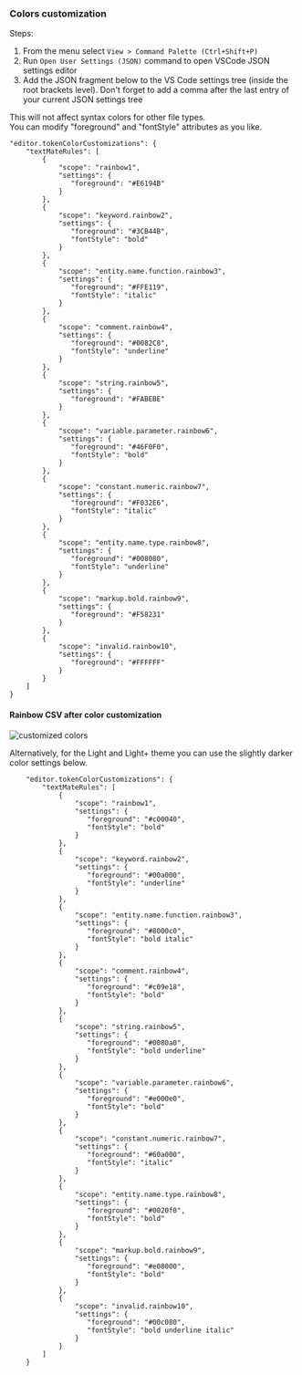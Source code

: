### Colors customization 
Steps:
1. From the menu select `View > Command Palette (Ctrl+Shift+P)`
2. Run `Open User Settings (JSON)` command to open VSCode JSON settings editor
3. Add the JSON fragment below to the VS Code settings tree (inside the root brackets level). Don't forget to add a comma after the last entry of your current JSON settings tree

This will not affect syntax colors for other file types.  
You can modify "foreground" and "fontStyle" attributes as you like.  

```
"editor.tokenColorCustomizations": {
    "textMateRules": [
        {
            "scope": "rainbow1",
            "settings": {
               "foreground": "#E6194B"
            }
        },
        {
            "scope": "keyword.rainbow2",
            "settings": {
               "foreground": "#3CB44B",
               "fontStyle": "bold"
            }
        },
        {
            "scope": "entity.name.function.rainbow3",
            "settings": {
               "foreground": "#FFE119",
               "fontStyle": "italic"
            }
        },
        {
            "scope": "comment.rainbow4",
            "settings": {
               "foreground": "#0082C8",
               "fontStyle": "underline"
            }
        },
        {
            "scope": "string.rainbow5",
            "settings": {
               "foreground": "#FABEBE"
            }
        },
        {
            "scope": "variable.parameter.rainbow6",
            "settings": {
               "foreground": "#46F0F0",
               "fontStyle": "bold"
            }
        },
        {
            "scope": "constant.numeric.rainbow7",
            "settings": {
               "foreground": "#F032E6",
               "fontStyle": "italic"
            }
        },
        {
            "scope": "entity.name.type.rainbow8",
            "settings": {
               "foreground": "#008080",
               "fontStyle": "underline"
            }
        },
        {
            "scope": "markup.bold.rainbow9",
            "settings": {
               "foreground": "#F58231"
            }
        },
        {
            "scope": "invalid.rainbow10",
            "settings": {
               "foreground": "#FFFFFF"
            }
        }
    ]
}
```

#### Rainbow CSV after color customization

![customized colors](https://i.imgur.com/45EJJv4.png)


Alternatively, for the Light and Light+ theme you can use the slightly darker color settings below.

```
    "editor.tokenColorCustomizations": {
        "textMateRules": [
            {
                "scope": "rainbow1",
                "settings": {
                   "foreground": "#c00040",
                   "fontStyle": "bold"
                }
            },
            {
                "scope": "keyword.rainbow2",
                "settings": {
                   "foreground": "#00a000",
                   "fontStyle": "underline"
                }
            },
            {
                "scope": "entity.name.function.rainbow3",
                "settings": {
                   "foreground": "#8000c0",
                   "fontStyle": "bold italic"
                }
            },
            {
                "scope": "comment.rainbow4",
                "settings": {
                   "foreground": "#c09e18",
                   "fontStyle": "bold"
                }
            },
            {
                "scope": "string.rainbow5",
                "settings": {
                   "foreground": "#0080a0",
                   "fontStyle": "bold underline"
                }
            },
            {
                "scope": "variable.parameter.rainbow6",
                "settings": {
                   "foreground": "#e000e0",
                   "fontStyle": "bold"
                }
            },
            {
                "scope": "constant.numeric.rainbow7",
                "settings": {
                   "foreground": "#60a000",
                   "fontStyle": "italic"
                }
            },
            {
                "scope": "entity.name.type.rainbow8",
                "settings": {
                   "foreground": "#0020f0",
                   "fontStyle": "bold"
                }
            },
            {
                "scope": "markup.bold.rainbow9",
                "settings": {
                   "foreground": "#e08000",
                   "fontStyle": "bold"
                }
            },
            {
                "scope": "invalid.rainbow10",
                "settings": {
                   "foreground": "#00c080",
                   "fontStyle": "bold underline italic"
                }
            }
        ]
    }
```
